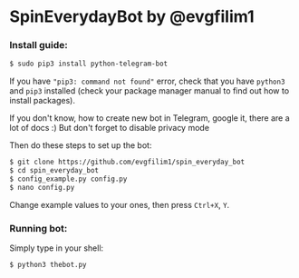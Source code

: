 # SpinEverydayBot by @evgfilim1

### Install guide:
```bash 
$ sudo pip3 install python-telegram-bot
```
If you have `"pip3: command not found"` error, check that you have `python3` and `pip3` 
installed (check your package manager manual to find out how to install packages).

If you don't know, how to create new bot in Telegram, google it, there are a lot of docs :)
But don't forget to disable privacy mode

Then do these steps to set up the bot:
```bash
$ git clone https://github.com/evgfilim1/spin_everyday_bot
$ cd spin_everyday_bot
$ config_example.py config.py
$ nano config.py
```
Change example values to your ones, then press `Ctrl+X`, `Y`.

### Running bot:

Simply type in your shell:
```bash 
$ python3 thebot.py
```
